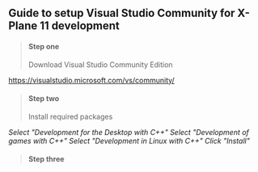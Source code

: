 ## Guide to setup Visual Studio Community for X-Plane 11 development

>#### Step one
> Download Visual Studio Community Edition

https://visualstudio.microsoft.com/vs/community/

>#### Step two
> Install required packages

*Select "Development for the Desktop with C++"*
*Select "Development of games with C++"*
*Select "Development in Linux with C++"*
*Click "Install"*

>#### Step three
> 
